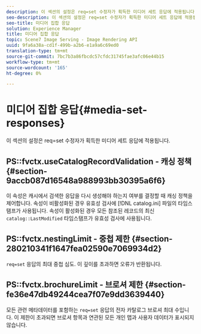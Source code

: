 ```yaml
---
description: 이 섹션의 설정은 req=set 수정자가 획득한 미디어 세트 응답에 적용됩니다.
seo-description: 이 섹션의 설정은 req=set 수정자가 획득한 미디어 세트 응답에 적용됩니다.
seo-title: 미디어 집합 응답
solution: Experience Manager
title: 미디어 집합 응답
topic: Scene7 Image Serving - Image Rendering API
uuid: 9fa6a38a-cd1f-499b-a2b6-e1a9a6c69ed0
translation-type: tm+mt
source-git-commit: 7bc7b3a86fbcdc57cfdc31745fae3afc06e44b15
workflow-type: tm+mt
source-wordcount: '165'
ht-degree: 0%

---
```



# 미디어 집합 응답{#media-set-responses}

이 섹션의 설정은 req=set 수정자가 획득한 미디어 세트 응답에 적용됩니다.

## PS::fvctx.useCatalogRecordValidation - 캐싱 정책 {#section-9accb087d16548a988993bb30395a6f6}

이 속성은 캐시에서 검색한 응답을 다시 생성해야 하는지 여부를 결정할 때 캐싱 정책을 제어합니다. 속성이 비활성화된 경우 유효성 검사에 [!DNL catalog.ini] 파일의 타임스탬프가 사용됩니다. 속성이 활성화된 경우 모든 참조된 레코드의 최신 `catalog::LastModified` 타임스탬프가 유효성 검사에 사용됩니다.

## PS::fvctx.nestingLimit - 중첩 제한 {#section-280210341f1647fea02590e7069934d2}

`req=set` 응답의 최대 중첩 심도. 이 깊이를 초과하면 오류가 반환됩니다.

## PS::fvctx.brochureLimit - 브로셔 제한 {#section-fe36e47db49244cea7f07e9dd3639440}

모든 관련 메타데이터를 포함하는 `req=set` 응답의 전자 카탈로그 브로셔 최대 수입니다. 이 제한이 초과되면 브로셔 항목과 연관된 모든 개인 맵과 사용자 데이터가 표시되지 않습니다.

